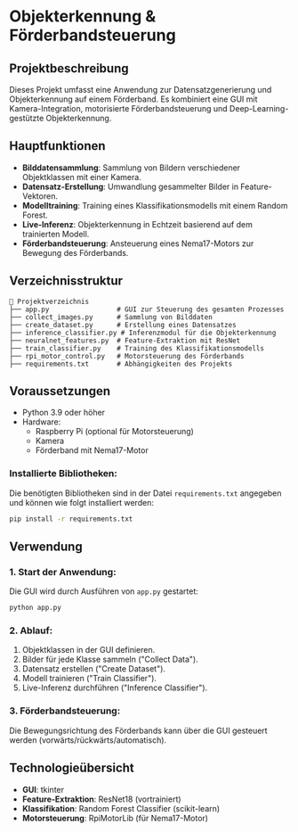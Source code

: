 # Objekterkennung & Förderbandsteuerung

## Projektbeschreibung
Dieses Projekt umfasst eine Anwendung zur Datensatzgenerierung und Objekterkennung auf einem Förderband. Es kombiniert eine GUI mit Kamera-Integration, motorisierte Förderbandsteuerung und Deep-Learning-gestützte Objekterkennung.

## Hauptfunktionen
- **Bilddatensammlung**: Sammlung von Bildern verschiedener Objektklassen mit einer Kamera.
- **Datensatz-Erstellung**: Umwandlung gesammelter Bilder in Feature-Vektoren.
- **Modelltraining**: Training eines Klassifikationsmodells mit einem Random Forest.
- **Live-Inferenz**: Objekterkennung in Echtzeit basierend auf dem trainierten Modell.
- **Förderbandsteuerung**: Ansteuerung eines Nema17-Motors zur Bewegung des Förderbands.

## Verzeichnisstruktur
```
📁 Projektverzeichnis
├── app.py                 # GUI zur Steuerung des gesamten Prozesses
├── collect_images.py      # Sammlung von Bilddaten
├── create_dataset.py      # Erstellung eines Datensatzes
├── inference_classifier.py # Inferenzmodul für die Objekterkennung
├── neuralnet_features.py  # Feature-Extraktion mit ResNet
├── train_classifier.py    # Training des Klassifikationsmodells
├── rpi_motor_control.py   # Motorsteuerung des Förderbands
├── requirements.txt       # Abhängigkeiten des Projekts
```

## Voraussetzungen
- Python 3.9 oder höher
- Hardware:
  - Raspberry Pi (optional für Motorsteuerung)
  - Kamera
  - Förderband mit Nema17-Motor

### Installierte Bibliotheken:
Die benötigten Bibliotheken sind in der Datei `requirements.txt` angegeben und können wie folgt installiert werden:

```bash
pip install -r requirements.txt
```

## Verwendung
### 1. Start der Anwendung:
Die GUI wird durch Ausführen von `app.py` gestartet:
```bash
python app.py
```

### 2. Ablauf:
1. Objektklassen in der GUI definieren.
2. Bilder für jede Klasse sammeln ("Collect Data").
3. Datensatz erstellen ("Create Dataset").
4. Modell trainieren ("Train Classifier").
5. Live-Inferenz durchführen ("Inference Classifier").

### 3. Förderbandsteuerung:
Die Bewegungsrichtung des Förderbands kann über die GUI gesteuert werden (vorwärts/rückwärts/automatisch).

## Technologieübersicht
- **GUI**: tkinter
- **Feature-Extraktion**: ResNet18 (vortrainiert)
- **Klassifikation**: Random Forest Classifier (scikit-learn)
- **Motorsteuerung**: RpiMotorLib (für Nema17-Motor)

